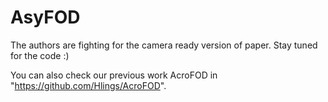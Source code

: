 # AsyFOD
The authors are fighting for the camera ready version of paper.
Stay tuned for the code :)

You can also check our previous work AcroFOD in "https://github.com/Hlings/AcroFOD". 
